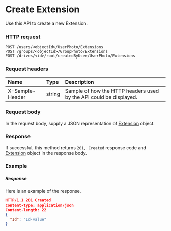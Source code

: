 # Create Extension

Use this API to create a new Extension.
### HTTP request
```http
POST /users/<objectId>/UserPhoto/Extensions
POST /groups/<objectId>/GroupPhoto/Extensions
POST /drives/<id>/root/createdByUser/UserPhoto/Extensions

```
### Request headers
| Name       | Type | Description|
|:---------------|:--------|:----------|
| X-Sample-Header  | string  | Sample of how the HTTP headers used by the API could be displayed.|

### Request body
In the request body, supply a JSON representation of [Extension](../resources/extension.md) object.


### Response
If successful, this method returns `201, Created` response code and [Extension](../resources/extension.md) object in the response body.

### Example
##### Response
Here is an example of the response.
```json
HTTP/1.1 201 Created
Content-type: application/json
Content-length: 22
{
  "Id": "Id-value"
}
```

<!-- uuid: 3085263d-7cce-400b-b5a1-ddda8eedf204
2015-10-09 17:14:37 UTC -->